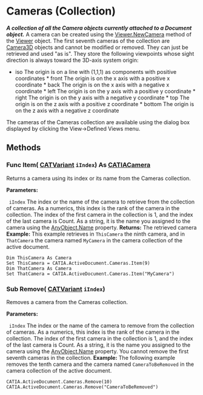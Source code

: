 # Cameras (Collection)

**_A collection of all the Camera objects currently attached to a Document object._**
A camera can be created using the [Viewer.NewCamera](../InfInterfaces/interface_Viewer_8284.htm#NewCamera) method of the [Viewer](../InfInterfaces/interface_Viewer_8284.md) object. The first seventh cameras of the collection are [Camera3D](../InfInterfaces/interface_Camera3D_11722.md) objects and cannot be modified or removed. They can just be retrieved and used "as is". They store the following viewpoints whose sight direction is always toward the 3D-axis system origin:

* iso     The origin is on a line with (1,1,1) as components with positive coordinates * front     The origin is on the x axis with a positive x coordinate * back     The origin is on the x axis with a negative x coordinate * left     The origin is on the y axis with a positive y coordinate * right     The origin is on the y axis with a negative y coordinate * top     The origin is on the z axis with a positive z coordinate * bottom     The origin is on the z axis with a negative z coordinate

The cameras of the Cameras collection are available using the dialog box displayed by clicking the View->Defined Views menu.

## Methods

### Func **Item**( [CATVariant](../System/typedef_CATVariant_20656.md)  `iIndex`) As [CATIACamera](../InfInterfaces/interface_Camera_7798.md)

Returns a camera using its index or its name from the Cameras collection.

**Parameters:**

` iIndex`      The index or the name of the camera to retrieve from the collection of cameras. As a numerics, this index is the rank of the camera in the collection. The index of the first camera in the collection is 1, and the index of the last camera is Count. As a string, it is the name you assigned to the camera using the
[AnyObject.Name](../System/interface_AnyObject_17321.htm#Name) property.  **Returns:**      The retrieved camera  **Example:**      This example retrieves in `ThisCamera` the ninth camera, and in `ThatCamera` the camera named `MyCamera` in the camera collection of the active document.

```VBScript
Dim ThisCamera As Camera
Set ThisCamera = CATIA.ActiveDocument.Cameras.Item(9)
Dim ThatCamera As Camera
Set ThatCamera = CATIA.ActiveDocument.Cameras.Item("MyCamera")

```

### Sub **Remove**( [CATVariant](../System/typedef_CATVariant_20656.md)  `iIndex`)

Removes a camera from the Cameras collection.

**Parameters:**

` iIndex`      The index or the name of the camera to remove from the collection of cameras. As a numerics, this index is the rank of the camera in the collection. The index of the first camera in the collection is 1, and the index of the last camera is Count. As a string, it is the name you assigned to the camera using the
[AnyObject.Name](../System/interface_AnyObject_17321.htm#Name) property. You cannot remove the first seventh cameras in the collection.  **Example:**      The following example removes the tenth camera and the camera named `CameraToBeRemoved` in the camera collection of the active document.

```VBScript
CATIA.ActiveDocument.Cameras.Remove(10)
CATIA.ActiveDocument.Cameras.Remove("CameraToBeRemoved")

```